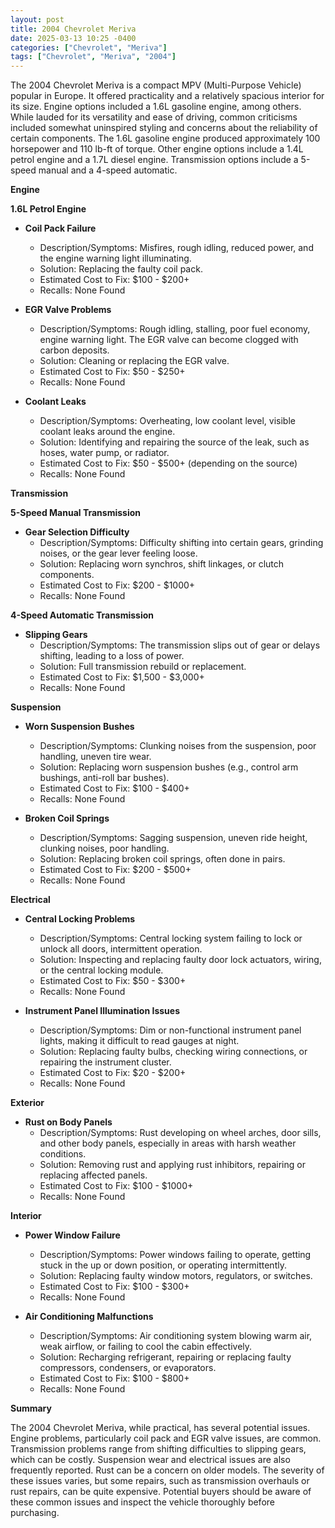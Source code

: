 ```yaml
---
layout: post
title: 2004 Chevrolet Meriva
date: 2025-03-13 10:25 -0400
categories: ["Chevrolet", "Meriva"]
tags: ["Chevrolet", "Meriva", "2004"]
---
```

The 2004 Chevrolet Meriva is a compact MPV (Multi-Purpose Vehicle) popular in Europe. It offered practicality and a relatively spacious interior for its size. Engine options included a 1.6L gasoline engine, among others. While lauded for its versatility and ease of driving, common criticisms included somewhat uninspired styling and concerns about the reliability of certain components. The 1.6L gasoline engine produced approximately 100 horsepower and 110 lb-ft of torque. Other engine options include a 1.4L petrol engine and a 1.7L diesel engine. Transmission options include a 5-speed manual and a 4-speed automatic.

**Engine**

**1.6L Petrol Engine**

*   **Coil Pack Failure**
    *   Description/Symptoms: Misfires, rough idling, reduced power, and the engine warning light illuminating.
    *   Solution: Replacing the faulty coil pack.
    *   Estimated Cost to Fix: $100 - $200+
    *   Recalls: None Found

*   **EGR Valve Problems**
    *   Description/Symptoms: Rough idling, stalling, poor fuel economy, engine warning light. The EGR valve can become clogged with carbon deposits.
    *   Solution: Cleaning or replacing the EGR valve.
    *   Estimated Cost to Fix: $50 - $250+
    *   Recalls: None Found

*   **Coolant Leaks**
    *   Description/Symptoms: Overheating, low coolant level, visible coolant leaks around the engine.
    *   Solution: Identifying and repairing the source of the leak, such as hoses, water pump, or radiator.
    *   Estimated Cost to Fix: $50 - $500+ (depending on the source)
    *   Recalls: None Found

**Transmission**

**5-Speed Manual Transmission**

*   **Gear Selection Difficulty**
    *   Description/Symptoms: Difficulty shifting into certain gears, grinding noises, or the gear lever feeling loose.
    *   Solution: Replacing worn synchros, shift linkages, or clutch components.
    *   Estimated Cost to Fix: $200 - $1000+
    *   Recalls: None Found

**4-Speed Automatic Transmission**

*   **Slipping Gears**
    *   Description/Symptoms: The transmission slips out of gear or delays shifting, leading to a loss of power.
    *   Solution: Full transmission rebuild or replacement.
    *   Estimated Cost to Fix: $1,500 - $3,000+
    *   Recalls: None Found

**Suspension**

*   **Worn Suspension Bushes**
    *   Description/Symptoms: Clunking noises from the suspension, poor handling, uneven tire wear.
    *   Solution: Replacing worn suspension bushes (e.g., control arm bushings, anti-roll bar bushes).
    *   Estimated Cost to Fix: $100 - $400+
    *   Recalls: None Found

*   **Broken Coil Springs**
    *   Description/Symptoms: Sagging suspension, uneven ride height, clunking noises, poor handling.
    *   Solution: Replacing broken coil springs, often done in pairs.
    *   Estimated Cost to Fix: $200 - $500+
    *   Recalls: None Found

**Electrical**

*   **Central Locking Problems**
    *   Description/Symptoms: Central locking system failing to lock or unlock all doors, intermittent operation.
    *   Solution: Inspecting and replacing faulty door lock actuators, wiring, or the central locking module.
    *   Estimated Cost to Fix: $50 - $300+
    *   Recalls: None Found

*   **Instrument Panel Illumination Issues**
    *   Description/Symptoms: Dim or non-functional instrument panel lights, making it difficult to read gauges at night.
    *   Solution: Replacing faulty bulbs, checking wiring connections, or repairing the instrument cluster.
    *   Estimated Cost to Fix: $20 - $200+
    *   Recalls: None Found

**Exterior**

*   **Rust on Body Panels**
    *   Description/Symptoms: Rust developing on wheel arches, door sills, and other body panels, especially in areas with harsh weather conditions.
    *   Solution: Removing rust and applying rust inhibitors, repairing or replacing affected panels.
    *   Estimated Cost to Fix: $100 - $1000+
    *   Recalls: None Found

**Interior**

*   **Power Window Failure**
    *   Description/Symptoms: Power windows failing to operate, getting stuck in the up or down position, or operating intermittently.
    *   Solution: Replacing faulty window motors, regulators, or switches.
    *   Estimated Cost to Fix: $100 - $300+
    *   Recalls: None Found

*   **Air Conditioning Malfunctions**
    *   Description/Symptoms: Air conditioning system blowing warm air, weak airflow, or failing to cool the cabin effectively.
    *   Solution: Recharging refrigerant, repairing or replacing faulty compressors, condensers, or evaporators.
    *   Estimated Cost to Fix: $100 - $800+
    *   Recalls: None Found

**Summary**

The 2004 Chevrolet Meriva, while practical, has several potential issues. Engine problems, particularly coil pack and EGR valve issues, are common. Transmission problems range from shifting difficulties to slipping gears, which can be costly. Suspension wear and electrical issues are also frequently reported. Rust can be a concern on older models. The severity of these issues varies, but some repairs, such as transmission overhauls or rust repairs, can be quite expensive. Potential buyers should be aware of these common issues and inspect the vehicle thoroughly before purchasing.

